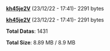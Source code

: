 [**kh45je2V**](/data/kh45je2V.txt) (23/12/22 - 17:41)- 2291 bytes

[**kh45je2V**](/data/kh45je2V.txt) (23/12/22 - 17:41)- 2291 bytes

**Total Datas**: 1431

**Total Size**: 8.89 MB / 8.9 MB